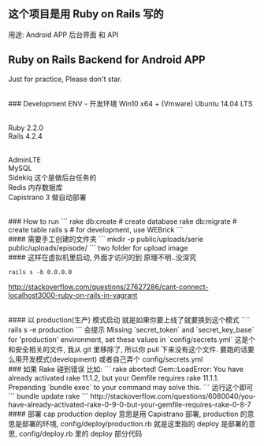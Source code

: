 ## 这个项目是用 Ruby on Rails 写的
用途: Android APP 后台界面 和 API

## Ruby on Rails Backend for Android APP
Just for practice, Please don't star.  

<br/>
### Development ENV - 开发环境
Win10 x64 + (Vmware) Ubuntu 14.04 LTS <br/><br/>

Ruby 2.2.0<br/>
Rails 4.2.4<br/> <br/>

AdminLTE<br/>
MySQL <br/>
Sidekiq  这个是做后台任务的 <br/>
Redis 内存数据库 <br/>
Capistrano 3 做自动部署 <br/>


<br/>
### How to run 
```
  rake db:create  # create database
  rake db:migrate  # create table
  rails s  # for development, use WEBrick
```
 
<br/>
#### 需要手工创建的文件夹
```
mkdir -p public/uploads/serie public/uploads/episode/ 
```
two folder for upload image


<br/>
#### 这样在虚拟机里启动, 外面才访问的到
原理不明..没深究  

```
rails s -b 0.0.0.0  
```
http://stackoverflow.com/questions/27627286/cant-connect-localhost3000-ruby-on-rails-in-vagrant  


<br/>
#### 以 production(生产) 模式启动
就是如果你要上线了就要换到这个模式
````
rails s -e production
```
会提示
Missing `secret_token` and `secret_key_base` for 'production' environment, set these values in `config/secrets.yml` 
这是个和安全相关的文件, 
我从 git 里移除了, 所以你 pull 下来没有这个文件. 要跑的话要么用开发模式(development) 或者自己弄个 config/secrets.yml





<br/>
### 如果 Rake 碰到错误
比如:
```
rake aborted!
Gem::LoadError: You have already activated rake 11.1.2, but your Gemfile requires rake 11.1.1. Prepending `bundle exec` to your command may solve this.
```
运行这个即可
```
bundle update rake
```
http://stackoverflow.com/questions/6080040/you-have-already-activated-rake-0-9-0-but-your-gemfile-requires-rake-0-8-7



<br/>
#### 部署
cap production deploy
意思是用 Capistrano 部署, 
production 的意思是部署的环境,  config/deploy/production.rb 就是这里指的
deploy 是部署的意思,  config/deploy.rb 里的 deploy 部分代码





